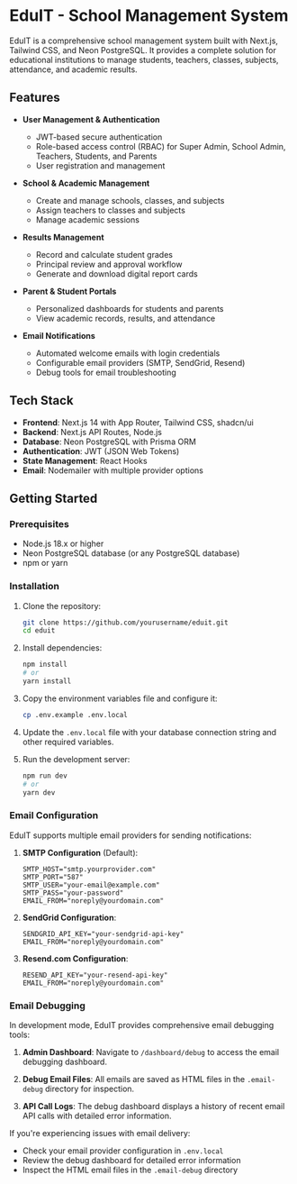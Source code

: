 # EduIT - School Management System

EduIT is a comprehensive school management system built with Next.js, Tailwind CSS, and Neon PostgreSQL. It provides a complete solution for educational institutions to manage students, teachers, classes, subjects, attendance, and academic results.

## Features

- **User Management & Authentication**

  - JWT-based secure authentication
  - Role-based access control (RBAC) for Super Admin, School Admin, Teachers, Students, and Parents
  - User registration and management

- **School & Academic Management**

  - Create and manage schools, classes, and subjects
  - Assign teachers to classes and subjects
  - Manage academic sessions

- **Results Management**

  - Record and calculate student grades
  - Principal review and approval workflow
  - Generate and download digital report cards

- **Parent & Student Portals**

  - Personalized dashboards for students and parents
  - View academic records, results, and attendance

- **Email Notifications**
  - Automated welcome emails with login credentials
  - Configurable email providers (SMTP, SendGrid, Resend)
  - Debug tools for email troubleshooting

## Tech Stack

- **Frontend**: Next.js 14 with App Router, Tailwind CSS, shadcn/ui
- **Backend**: Next.js API Routes, Node.js
- **Database**: Neon PostgreSQL with Prisma ORM
- **Authentication**: JWT (JSON Web Tokens)
- **State Management**: React Hooks
- **Email**: Nodemailer with multiple provider options

## Getting Started

### Prerequisites

- Node.js 18.x or higher
- Neon PostgreSQL database (or any PostgreSQL database)
- npm or yarn

### Installation

1. Clone the repository:

   ```bash
   git clone https://github.com/yourusername/eduit.git
   cd eduit
   ```

2. Install dependencies:

   ```bash
   npm install
   # or
   yarn install
   ```

3. Copy the environment variables file and configure it:

   ```bash
   cp .env.example .env.local
   ```

4. Update the `.env.local` file with your database connection string and other required variables.

5. Run the development server:
   ```bash
   npm run dev
   # or
   yarn dev
   ```

### Email Configuration

EduIT supports multiple email providers for sending notifications:

1. **SMTP Configuration** (Default):

   ```
   SMTP_HOST="smtp.yourprovider.com"
   SMTP_PORT="587"
   SMTP_USER="your-email@example.com"
   SMTP_PASS="your-password"
   EMAIL_FROM="noreply@yourdomain.com"
   ```

2. **SendGrid Configuration**:

   ```
   SENDGRID_API_KEY="your-sendgrid-api-key"
   EMAIL_FROM="noreply@yourdomain.com"
   ```

3. **Resend.com Configuration**:
   ```
   RESEND_API_KEY="your-resend-api-key"
   EMAIL_FROM="noreply@yourdomain.com"
   ```

### Email Debugging

In development mode, EduIT provides comprehensive email debugging tools:

1. **Admin Dashboard**: Navigate to `/dashboard/debug` to access the email debugging dashboard.

2. **Debug Email Files**: All emails are saved as HTML files in the `.email-debug` directory for inspection.

3. **API Call Logs**: The debug dashboard displays a history of recent email API calls with detailed error information.

If you're experiencing issues with email delivery:

- Check your email provider configuration in `.env.local`
- Review the debug dashboard for detailed error information
- Inspect the HTML email files in the `.email-debug` directory
